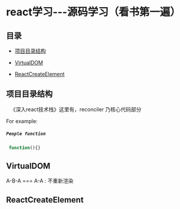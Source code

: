 # react学习---源码学习（看书第一遍）
## 目录
- [项目目录结构](#项目目录结构)
- [VirtualDOM](#VirtualDOM)

- [ReactCreateElement](#ReactCreateElement)



## 项目目录结构
    《深入react技术栈》这里有，reconciler 乃核心代码部分

For example:

##### `People function`

```js
 function(){}

```
## VirtualDOM
 A-B-A === A-A : 不重新渲染

## ReactCreateElement

